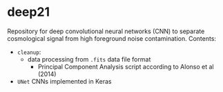 # deep21
Repository for deep convolutional neural networks (CNN) to separate cosmological signal from high foreground noise contamination.
Contents:
- `cleanup`: 
	- data processing from `.fits` data file format
        - Principal Component Analysis script according to Alonso et al (2014) 
- `UNet` CNNs implemented in Keras
